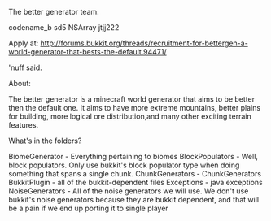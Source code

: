 The better generator team:

codename_b
sd5
NSArray
jtjj222

Apply at:
http://forums.bukkit.org/threads/recruitment-for-bettergen-a-world-generator-that-bests-the-default.94471/

'nuff said.

About:

The better generator is a minecraft world generator that aims to be better then the default one. It aims to have more extreme mountains, better plains for building, more logical ore distribution,and many other exciting terrain features.


What's in the folders?

BiomeGenerator - Everything pertaining to biomes
BlockPopulators - Well, block populators. Only use bukkit's block populator type when doing something that spans a single chunk.
ChunkGenerators - ChunkGenerators
BukkitPlugin - all of the bukkit-dependent files
Exceptions - java exceptions
NoiseGenerators - All of the noise generators we will use. We don't use bukkit's noise generators because they are bukkit dependent, and that will be a pain if we end up porting it to single player  


